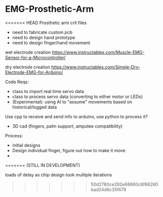 # EMG-Prosthetic-Arm
<<<<<<< HEAD
Prosthetic arm crit files

- need to fabricate custom pcb
- need to design hand prototype
- need to design finger/hand movement

wet electrode creation
https://www.instructables.com/Muscle-EMG-Sensor-for-a-Microcontroller/


dry electrode creation
https://www.instructables.com/Simple-Dry-Electrode-EMG-for-Arduino/

Code Reqs:
- class to import real time servo data
- class to process servo data (converting to either motor or LEDs)
- (Experimental): using AI to "assume" movements based on historical/logged data

Use cpp to receive and send info to arduino,
use python to process it?



- 3D cad (fingers, palm support, amputee compatibility)



Process:
- initial designs
- Design individual finger, figure out how to make it move
- 
=======
(STILL IN DEVELOPMENT)

loads of delay as chip design took multiple iterations
>>>>>>> 50d2780ce292e68660c6f66260bad24d6c35f479
